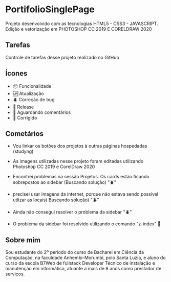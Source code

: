 # PortifolioSinglePage

Projeto desenvolvido com as tecnologias HTML5 - CSS3 - JAVASCRIPT. Edição e vetorização em PHOTOSHOP CC 2019 E CORELDRAW 2020

## Tarefas

 Controle de tarefas desse projeto realizado no GitHub

 

 ## Ícones

- :package: Funcionalidade
- :up: Atualização
- :beetle: Correção de bug
- :checkered_flag: Release
- :speech_balloon: Aguardando comentários
- :wrench: Corrigido

## Cometários

- Vou linkar os botões dos projetos à outras páginas hospedadas (studyng)

- As imagens utilizadas nesse projeto foram editadas utilizando Photoshop CC 2019 e CorelDraw 2020

- Encontrei problemas na sessão Projetos. Os cards estão ficando sobrepostos ao sidebar (Buscando solução) ":beetle:"

- precisei usar imagens da internet, porque não estava sendo possível utlizar as locais( Buscando solução) ":beetle:"

- Ainda não consegui resolver o problema da sidebar ":beetle:"

- O problema da sidebar foi resolvido utilizando o comando "z-index" :wrench:

## Sobre mim

   Sou estudante do 2º período do curso de Bacharel em Ciência da Computação, na faculdade Anhembi-Morumbi, polo Santa Luzia, e aluno do curso
   da escola B7Web de fullstack Developer
   Técnico de instalação e manutenção em informática, atuante a mais de 8 anos como prestador de serviços.
